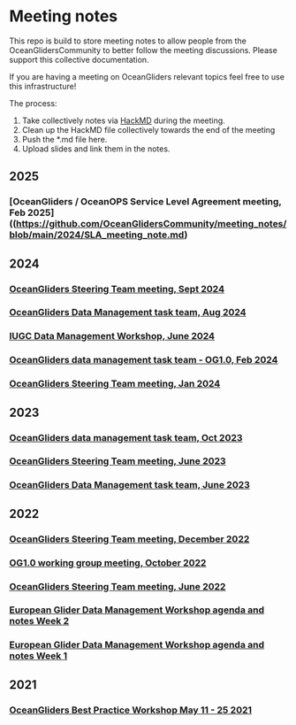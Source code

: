 # Meeting notes

This repo is build to store meeting notes to allow people from the OceanGlidersCommunity to better follow the meeting discussions. 
Please support this collective documentation.

If you are having a meeting on OceanGliders relevant topics feel free to use this infrastructure! 

The process: 
1) Take collectively notes via [HackMD](https://hackmd.io) during the meeting. 
2) Clean up the HackMD file collectively towards the end of the meeting
3) Push the *.md file here.
4) Upload slides and link them in the notes.
## 2025
### [OceanGliders / OceanOPS Service Level Agreement meeting, Feb 2025]((https://github.com/OceanGlidersCommunity/meeting_notes/blob/main/2024/SLA_meeting_note.md)

## 2024
### [OceanGliders Steering Team meeting, Sept 2024](https://github.com/OceanGlidersCommunity/meeting_notes/blob/main/2024/OGST_meeting_note_Sept2024.md)
### [OceanGliders Data Management task team, Aug 2024](https://github.com/OceanGlidersCommunity/meeting_notes/blob/main/2024/DataManagementMeetingSummary-Aug2024.md)
### [IUGC Data Management Workshop, June 2024](https://github.com/OceanGlidersCommunity/meeting_notes/blob/main/2024/IUGC_DM_Workshop_June24.md)
### [OceanGliders data management task team - OG1.0, Feb 2024](https://github.com/OceanGlidersCommunity/meeting_notes/blob/main/2024/OG1.0%20meeting%20-%20Feb%202024.md)
### [OceanGliders Steering Team meeting, Jan 2024](https://github.com/OceanGlidersCommunity/meeting_notes/blob/main/2024/OceanGliders%20Steering%20team%20-%20Jan%202024%20meeting%20note.md)

## 2023
### [OceanGliders data management task team, Oct 2023](https://github.com/OceanGlidersCommunity/meeting_notes/blob/main/2023/OceanGlidersDataManagementTeamMeetingNotes_Oct2023.md)
### [OceanGliders Steering Team meeting, June 2023](https://github.com/OceanGlidersCommunity/meeting_notes/blob/main/2023/OceanGlidersSteeringTeamMeetingNote_June2023.md)
### [OceanGliders Data Management task team, June 2023](https://github.com/OceanGlidersCommunity/meeting_notes/blob/main/2023/OceanGlidersDataManagementTaskTeamMeetingNoteJune2023.md)

## 2022
### [OceanGliders Steering Team meeting, December 2022](https://github.com/OceanGlidersCommunity/meeting_notes/blob/main/2022/OceanGliders%20Steering%20Team%20Meeting%20-%20December%202022.md)

### [OG1.0 working group meeting, October 2022](https://github.com/OceanGlidersCommunity/meeting_notes/blob/main/2022/20221014%20-%20OG1.0%20meeting.md)

### [OceanGliders Steering Team meeting, June 2022](https://github.com/OceanGlidersCommunity/meeting_notes/blob/main/2022/OceanGliders%20Steering%20Team%20meeting%20notes.md)

### [European Glider Data Management Workshop agenda and notes Week 2](https://github.com/OceanGlidersCommunity/meeting_notes/blob/main/2022/European%20Glider%20Data%20Management%20Workshop%20Agenda%20Week%202.md)

### [European Glider Data Management Workshop agenda and notes Week 1](https://github.com/OceanGlidersCommunity/meeting_notes/blob/main/2022/European%20Glider%20Data%20Management%20Workshop%20Agenda%20Week%201.md) 

## 2021

### [OceanGliders Best Practice Workshop May 11 - 25 2021](https://github.com/OceanGlidersCommunity/meeting_notes/blob/main/2021/2021_05_11-25_OG_BP_workshop.md)

